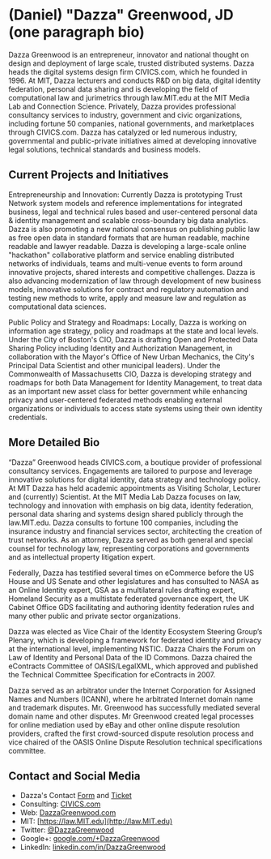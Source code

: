 # (Daniel) "Dazza" Greenwood, JD (one paragraph bio)

Dazza Greenwood is an entrepreneur, innovator and national thought on design and deployment of large scale, trusted distributed systems.  Dazza heads the digital systems design firm CIVICS.com, which he founded in 1996.  At MIT,  Dazza lecturers and conducts R&D on big data, digital identity federation, personal data sharing and is developing the field of computational law and jurimetrics through law.MIT.edu at the MIT Media Lab and Connection Science. Privately, Dazza provides professional consultancy services to industry, government and civic organizations, including fortune 50 companies, national governments, and marketplaces through CIVICS.com.  Dazza has catalyzed or led numerous industry, governmental and public-private initiatives aimed at developing innovative legal solutions, technical standards and business models.  

## Current Projects and Initiatives

Entrepreneurship and Innovation: Currently Dazza is prototyping Trust Network system models and reference implementations for integrated business, legal and technical rules based and user-centered personal data & identity management and scalable cross-boundary big data analytics. Dazza is also promoting a new national consensus on publishing public law as free open data in standard formats that are human readable, machine readable and lawyer readable. Dazza is developing a large-scale online "hackathon" collaborative platform and service enabling distributed networks of individuals, teams and multi-venue events to form around innovative projects, shared interests and competitive challenges. Dazza is also advancing modernization of law through development of new business models, innovative solutions for contract and regulatory automation and testing new methods to write, apply and measure law and regulation as computational data sciences.

Public Policy and Strategy and Roadmaps: Locally, Dazza is working on information age strategy, policy and roadmaps at the state and local levels. Under the City of Boston's CIO, Dazza is drafting Open and Protected Data Sharing Policy including Identity and Authorization Management, in collaboration with the Mayor's Office of New Urban Mechanics, the City's Principal Data Scientist and other municipal leaders). Under the Commonwealth of Massachusetts CIO, Dazza is developing strategy and roadmaps for both Data Management for Identity Management, to treat data as an important new asset class for better government while enhancing privacy and user-centered federated methods enabling external organizations or individuals to access state systems using their own identity credentials. 

## More Detailed Bio

“Dazza” Greenwood heads CIVICS.com, a boutique provider of professional consultancy services. Engagements are tailored to purpose and leverage innovative solutions for digital identity, data strategy and technology policy. At MIT Dazza has held academic appointments as Visiting Scholar, Lecturer and (currently) Scientist. At the MIT Media Lab Dazza focuses on law, technology and innovation with emphasis on big data, identity federation, personal data sharing and systems design shared publicly through the law.MIT.edu. Dazza consults to fortune 100 companies, including the insurance industry and financial services sector, architecting the creation of trust networks. As an attorney, Dazza served as both general and special counsel for technology law, representing corporations and governments and as intellectual property litigation expert.

Federally, Dazza has testified several times on eCommerce before the US House and US Senate and other legislatures and has consulted to NASA as an Online Identity expert, GSA as a multilateral rules drafting expert, Homeland Security as a multistate federated governance expert, the UK Cabinet Office GDS facilitating and authoring identity federation rules and many other public and private sector organizations.

Dazza was elected as Vice Chair of the Identity Ecosystem Steering Group’s Plenary, which is developing a framework for federated identity and privacy at the international level, implementing NSTIC. Dazza Chairs the Forum on Law of Identity and Personal Data of the ID Commons. Dazza chaired the eContracts Committee of OASIS/LegalXML, which approved and published the Technical Committee Specification for eContracts in 2007.

Dazza served as an arbitrator under the Internet Corporation for Assigned Names and Numbers (ICANN), where he arbitrated Internet domain name and trademark disputes. Mr. Greenwood has successfully mediated several domain name and other disputes. Mr Greenwood created legal processes for online mediation used by eBay and other online dispute resolution providers, crafted the first crowd-sourced dispute resolution process and vice chaired of the OASIS Online Dispute Resolution technical specifications committee.

## Contact and Social Media

* Dazza's Contact [Form](https://docs.google.com/a/civics.com/spreadsheet/viewform?formkey=dEJqM0JTNENrZEtvNjJIVFItTzNiUkE6MQ#gid=0) and [Ticket](https://github.com/DazzaGreenwood/Interface/issues/new)
* Consulting: [CIVICS.com](http://CIVICS.com)
* Web: [DazzaGreenwood.com](http://DazzaGreenwood.com)
* MIT: [https://law.MIT.edu](http://law.MIT.edu)
* Twitter: [@DazzaGreenwood](http://Twitter.com/DazzaGreenwood)
* Google+: [google.com/+DazzaGreenwood](http://google.com/+DazzaGreenwood)
* LinkedIn: [linkedin.com/in/DazzaGreenwood](http://linkedin.com/in/DazzaGreenwood)

